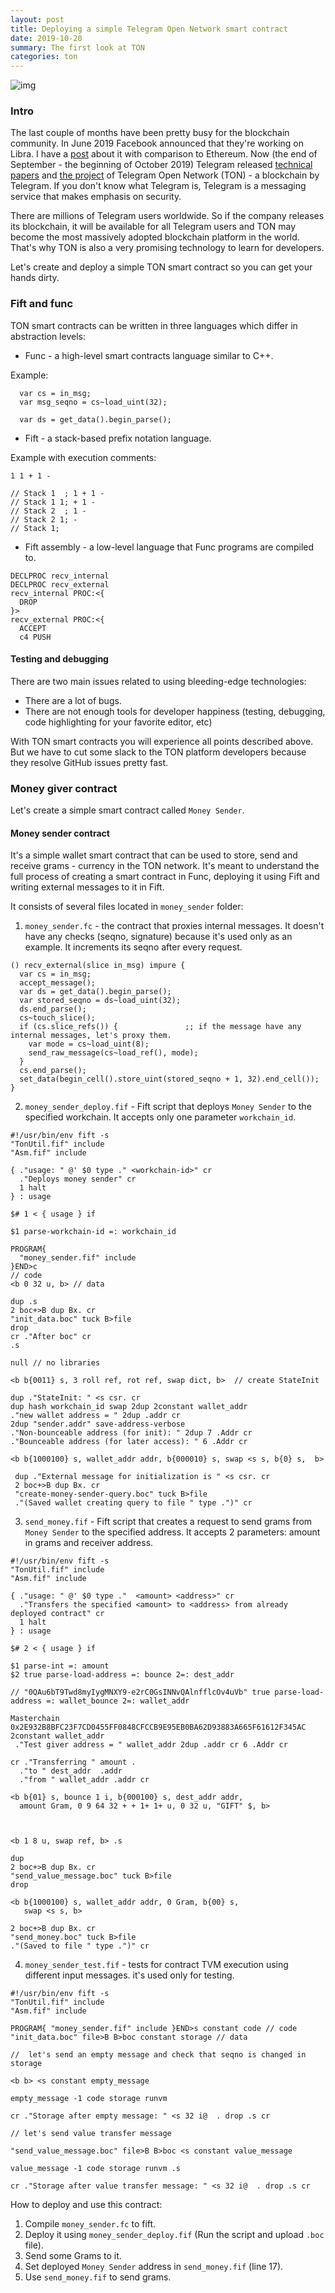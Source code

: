 ```yaml
---
layout: post
title: Deploying a simple Telegram Open Network smart contract
date: 2019-10-20
summary: The first look at TON
categories: ton
---
```


![img](https://davidgerard.co.uk/blockchain/wp-content/uploads/2018/12/ton-graphic.jpg)

### Intro

The last couple of months have been pretty busy for the blockchain community. In June 2019 Facebook announced that they're working on Libra. I have a [post](https://www.badykov.com/blockchain/2019/06/29/libra-facebooks-ethereum-clone/) about it with comparison to Ethereum. Now (the end of September - the beginning of October 2019) Telegram released [technical papers](https://test.ton.org/) and [the project](https://github.com/ton-blockchain/ton) of Telegram Open Network (TON) - a blockchain by Telegram. If you don't know what Telegram is, Telegram is a messaging service that makes emphasis on security.

There are millions of Telegram users worldwide. So if the company releases its blockchain, it will be available for all Telegram users and TON may become the most massively adopted blockchain platform in the world. That's why TON is also a very promising technology to learn for developers.

Let's create and deploy a simple TON smart contract so you can get your hands dirty.

### Fift and func

TON smart contracts can be written in three languages which differ in abstraction levels:

- Func - a high-level smart contracts language similar to C++.

 Example:
```
  var cs = in_msg;
  var msg_seqno = cs~load_uint(32);

  var ds = get_data().begin_parse();
```

- Fift - a stack-based prefix notation language.

Example with execution comments:

```
1 1 + 1 -

// Stack 1  ; 1 + 1 -
// Stack 1 1; + 1 -
// Stack 2  ; 1 -
// Stack 2 1; -
// Stack 1;
```

- Fift assembly - a low-level language that Func programs are compiled to.

```
DECLPROC recv_internal
DECLPROC recv_external
recv_internal PROC:<{
  DROP
}>
recv_external PROC:<{
  ACCEPT
  c4 PUSH
```

#### Testing and debugging

There are two main issues related to  using  bleeding-edge technologies:
- There are a lot of bugs.
- There are not enough tools for developer happiness (testing, debugging, code highlighting for your favorite editor, etc)

With TON smart contracts you will experience all points described above. But we have to cut some slack to the TON platform developers because they resolve GitHub issues pretty fast.

### Money giver contract

Let's create a simple smart contract called `Money Sender`.

#### Money sender contract

It's a simple wallet smart contract that can be used to store, send and receive grams - currency in the TON network. It's meant to understand the full process of creating a smart contract in Func, deploying it using Fift and writing external messages to it in Fift.

It consists of several files located in `money_sender` folder:
1. `money_sender.fc` - the contract that proxies internal messages. It doesn't have any checks (seqno, signature) because it's used only as an example. It increments its seqno after every request.

```
() recv_external(slice in_msg) impure {
  var cs = in_msg;
  accept_message();
  var ds = get_data().begin_parse();
  var stored_seqno = ds~load_uint(32);
  ds.end_parse();
  cs~touch_slice();
  if (cs.slice_refs()) {               ;; if the message have any internal messages, let's proxy them.
    var mode = cs~load_uint(8);
    send_raw_message(cs~load_ref(), mode);
  }
  cs.end_parse();
  set_data(begin_cell().store_uint(stored_seqno + 1, 32).end_cell());
}
```
2. `money_sender_deploy.fif` - Fift script that deploys `Money Sender` to the specified workchain. It accepts only one parameter `workchain_id`.

```
#!/usr/bin/env fift -s
"TonUtil.fif" include
"Asm.fif" include

{ ."usage: " @' $0 type ." <workchain-id>" cr
  ."Deploys money sender" cr
  1 halt
} : usage

$# 1 < { usage } if

$1 parse-workchain-id =: workchain_id

PROGRAM{
  "money_sender.fif" include
}END>c
// code
<b 0 32 u, b> // data

dup .s
2 boc+>B dup Bx. cr
"init_data.boc" tuck B>file
drop
cr ."After boc" cr
.s

null // no libraries

<b b{0011} s, 3 roll ref, rot ref, swap dict, b>  // create StateInit

dup ."StateInit: " <s csr. cr
dup hash workchain_id swap 2dup 2constant wallet_addr
."new wallet address = " 2dup .addr cr
2dup "sender.addr" save-address-verbose
."Non-bounceable address (for init): " 2dup 7 .Addr cr
."Bounceable address (for later access): " 6 .Addr cr

<b b{1000100} s, wallet_addr addr, b{000010} s, swap <s s, b{0} s,  b>

 dup ."External message for initialization is " <s csr. cr
 2 boc+>B dup Bx. cr
 "create-money-sender-query.boc" tuck B>file
 ."(Saved wallet creating query to file " type .")" cr

```
3. `send_money.fif` - Fift script that creates a request to send grams from `Money Sender` to the specified address. It accepts 2 parameters: amount in grams and receiver address.

```
#!/usr/bin/env fift -s
"TonUtil.fif" include
"Asm.fif" include

{ ."usage: " @' $0 type ."  <amount> <address>" cr
  ."Transfers the specified <amount> to <address> from already deployed contract" cr
  1 halt
} : usage

$# 2 < { usage } if

$1 parse-int =: amount
$2 true parse-load-address =: bounce 2=: dest_addr

// "0QAu6bT9Twd8myIygMNXY9-e2rC0GsINNvQAlnfflcOv4uVb" true parse-load-address =: wallet_bounce 2=: wallet_addr

Masterchain 0x2E932B8BFC23F7CD0455FF0848CFCCB9E95EB0BA62D93883A665F61612F345AC
2constant wallet_addr
 ."Test giver address = " wallet_addr 2dup .addr cr 6 .Addr cr

cr ."Transferring " amount .
  ."to " dest_addr  .addr
  ."from " wallet_addr .addr cr

<b b{01} s, bounce 1 i, b{000100} s, dest_addr addr,
  amount Gram, 0 9 64 32 + + 1+ 1+ u, 0 32 u, "GIFT" $, b>



<b 1 8 u, swap ref, b> .s

dup
2 boc+>B dup Bx. cr
"send_value_message.boc" tuck B>file
drop

<b b{1000100} s, wallet_addr addr, 0 Gram, b{00} s,
   swap <s s, b>

2 boc+>B dup Bx. cr
"send_money.boc" tuck B>file
."(Saved to file " type .")" cr
```

4. `money_sender_test.fif` - tests for contract TVM execution using different input messages. it's used only for testing.

```
#!/usr/bin/env fift -s
"TonUtil.fif" include
"Asm.fif" include

PROGRAM{ "money_sender.fif" include }END>s constant code // code
"init_data.boc" file>B B>boc constant storage // data

//  let's send an empty message and check that seqno is changed in storage

<b b> <s constant empty_message

empty_message -1 code storage runvm

cr ."Storage after empty message: " <s 32 i@  . drop .s cr

// let's send value transfer message

"send_value_message.boc" file>B B>boc <s constant value_message

value_message -1 code storage runvm .s

cr ."Storage after value transfer message: " <s 32 i@  . drop .s cr

```

How to deploy and use this contract:
1. Compile `money_sender.fc` to fift.
2. Deploy it using `money_sender_deploy.fif` (Run the script and upload `.boc` file).
3. Send some Grams to it.
4. Set deployed `Money Sender` address in `send_money.fif` (line 17).
5. Use `send_money.fif` to send grams.
